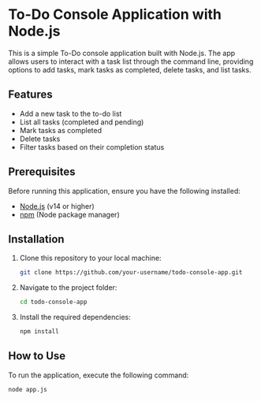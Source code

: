 # To-Do Console Application with Node.js

This is a simple To-Do console application built with Node.js. The app allows users to interact with a task list through the command line, providing options to add tasks, mark tasks as completed, delete tasks, and list tasks.

## Features

- Add a new task to the to-do list
- List all tasks (completed and pending)
- Mark tasks as completed
- Delete tasks
- Filter tasks based on their completion status

## Prerequisites

Before running this application, ensure you have the following installed:

- [Node.js](https://nodejs.org/) (v14 or higher)
- [npm](https://www.npmjs.com/) (Node package manager)

## Installation

1. Clone this repository to your local machine:

    ```bash
    git clone https://github.com/your-username/todo-console-app.git
    ```

2. Navigate to the project folder:

    ```bash
    cd todo-console-app
    ```

3. Install the required dependencies:

    ```bash
    npm install
    ```

## How to Use

To run the application, execute the following command:

```bash
node app.js
